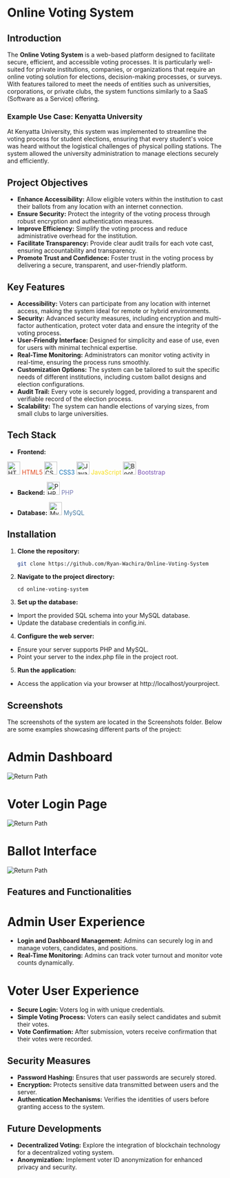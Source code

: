 # Online Voting System

## Introduction

The **Online Voting System** is a web-based platform designed to facilitate secure, efficient, and accessible voting processes. It is particularly well-suited for private institutions, companies, or organizations that require an online voting solution for elections, decision-making processes, or surveys. With features tailored to meet the needs of entities such as universities, corporations, or private clubs, the system functions similarly to a SaaS (Software as a Service) offering.

### Example Use Case: Kenyatta University
At Kenyatta University, this system was implemented to streamline the voting process for student elections, ensuring that every student's voice was heard without the logistical challenges of physical polling stations. The system allowed the university administration to manage elections securely and efficiently.

## Project Objectives

- **Enhance Accessibility:** Allow eligible voters within the institution to cast their ballots from any location with an internet connection.
- **Ensure Security:** Protect the integrity of the voting process through robust encryption and authentication measures.
- **Improve Efficiency:** Simplify the voting process and reduce administrative overhead for the institution.
- **Facilitate Transparency:** Provide clear audit trails for each vote cast, ensuring accountability and transparency.
- **Promote Trust and Confidence:** Foster trust in the voting process by delivering a secure, transparent, and user-friendly platform.

## Key Features

- **Accessibility:** Voters can participate from any location with internet access, making the system ideal for remote or hybrid environments.
- **Security:** Advanced security measures, including encryption and multi-factor authentication, protect voter data and ensure the integrity of the voting process.
- **User-Friendly Interface:** Designed for simplicity and ease of use, even for users with minimal technical expertise.
- **Real-Time Monitoring:** Administrators can monitor voting activity in real-time, ensuring the process runs smoothly.
- **Customization Options:** The system can be tailored to suit the specific needs of different institutions, including custom ballot designs and election configurations.
- **Audit Trail:** Every vote is securely logged, providing a transparent and verifiable record of the election process.
- **Scalability:** The system can handle elections of varying sizes, from small clubs to large universities.

## Tech Stack

- **Frontend:** 
  
<img src="https://upload.wikimedia.org/wikipedia/commons/6/61/HTML5_logo_and_wordmark.svg" alt="HTML5" width="30" height="30"> <span style="color: #E34F26;">HTML5</span>
<img src="https://upload.wikimedia.org/wikipedia/commons/d/d5/CSS3_logo_and_wordmark.svg" alt="CSS3" width="30" height="30"> <span style="color: #1572B6;">CSS3</span>
<img src="https://upload.wikimedia.org/wikipedia/commons/6/6a/JavaScript-logo.png" alt="JavaScript" width="30" height="30"> <span style="color: #F7DF1E;">JavaScript</span>
<img src="https://upload.wikimedia.org/wikipedia/commons/b/b2/Bootstrap_logo.svg" alt="Bootstrap" width="30" height="30"> <span style="color: #7952B3;">Bootstrap</span>

- **Backend:** 
<img src="https://upload.wikimedia.org/wikipedia/commons/2/27/PHP-logo.svg" alt="PHP" width="30" height="30"> <span style="color: #777BB4;">PHP</span>

- **Database:** 
<img src="https://upload.wikimedia.org/wikipedia/commons/0/0a/MySQL_textlogo.svg" alt="MySQL" width="30" height="30"> <span style="color: #4479A1;">MySQL</span>

## Installation

1. **Clone the repository:**
   ```bash
   git clone https://github.com/Ryan-Wachira/Online-Voting-System


2. **Navigate to the project directory:**
   ```
   cd online-voting-system
   ````

3. **Set up the database:**
- Import the provided SQL schema into your MySQL database.
- Update the database credentials in config.ini.

4. **Configure the web server:**
- Ensure your server supports PHP and MySQL.
- Point your server to the index.php file in the project root.

5. **Run the application:**
- Access the application via your browser at http://localhost/yourproject.

## Screenshots
The screenshots of the system are located in the Screenshots folder. Below are some examples showcasing different parts of the project:

# Admin Dashboard
![Return Path](Screenshots/admin_dashboard.png)

# Voter Login Page
![Return Path](Screenshots/voter_login.png)

# Ballot Interface
![Return Path](Screenshots/ballot_interface.png)




## Features and Functionalities

# Admin User Experience
- **Login and Dashboard Management:** Admins can securely log in and manage voters, candidates, and positions.
- **Real-Time Monitoring:** Admins can track voter turnout and monitor vote counts dynamically.

# Voter User Experience
- **Secure Login:** Voters log in with unique credentials.
- **Simple Voting Process:** Voters can easily select candidates and submit their votes.
- **Vote Confirmation:** After submission, voters receive confirmation that their votes were recorded.

## Security Measures
- **Password Hashing:** Ensures that user passwords are securely stored.
- **Encryption:** Protects sensitive data transmitted between users and the server.
- **Authentication Mechanisms:** Verifies the identities of users before granting access to the system.

## Future Developments
- **Decentralized Voting:** Explore the integration of blockchain technology for a decentralized voting system.
- **Anonymization:** Implement voter ID anonymization for enhanced privacy and security.

